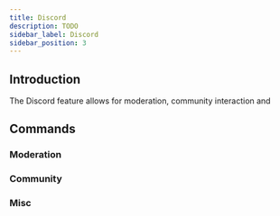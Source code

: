 ```yaml
---
title: Discord
description: TODO
sidebar_label: Discord
sidebar_position: 3
---
```


## Introduction
The Discord feature allows for moderation, community interaction and 

## Commands

### Moderation

### Community

### Misc